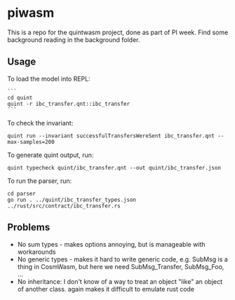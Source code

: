 # piwasm

This is a repo for the quintwasm project, done as part of PI week.
Find some background reading in the background folder.

## Usage

To load the model into REPL:
    
    ```
    cd quint
    quint -r ibc_transfer.qnt::ibc_transfer
    ```

To check the invariant:

```
quint run --invariant successfulTransfersWereSent ibc_transfer.qnt --max-samples=200
```

To generate quint output, run:

```
quint typecheck quint/ibc_transfer.qnt --out quint/ibc_transfer.json
```

To run the parser, run:

```
cd parser
go run . ../quint/ibc_transfer_types.json ../rust/src/contract/ibc_transfer.rs
```

## Problems

* No sum types - makes options annoying, but is manageable with workarounds
* No generic types - makes it hard to write generic code, e.g. SubMsg<T> is a thing in CosmWasm, but here we need SubMsg_Transfer, SubMsg_Foo, ...
* No inheritance: I don't know of a way to treat an object "like" an object of another class. again makes it difficult to emulate rust code